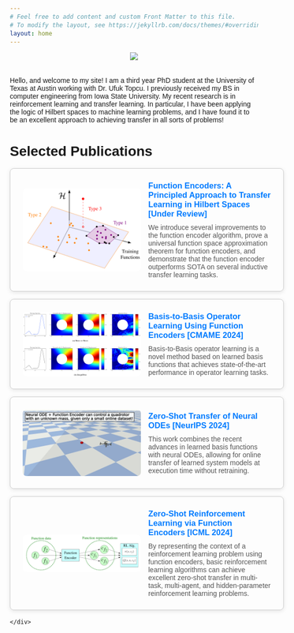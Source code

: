```yaml
---
# Feel free to add content and custom Front Matter to this file.
# To modify the layout, see https://jekyllrb.com/docs/themes/#overriding-theme-defaults
layout: home
---
```


<div class="image" style="text-align:center">
        <img src="{{ site.baseurl }}/data/headshot.jpg" width="50%" style="max-width: 50%;">
</div> 
<br />

Hello, and welcome to my site! I am a third year PhD student at the University of Texas at Austin working with Dr. Ufuk Topcu. I previously received my BS in computer engineering from Iowa State University. My recent research is in reinforcement learning and transfer learning. In particular, I have been applying the logic of Hilbert spaces to machine learning problems, and I have found it to be an excellent approach to achieving transfer in all sorts of problems!

<html lang="en">
<head>
    <meta charset="UTF-8">
    <meta name="viewport" content="width=device-width, initial-scale=1.0">
    <title>My Projects</title>
    <style>
        body {
            font-family: Arial, sans-serif;
        }
        .project-list {
            display: block;
        }
        .project-item {
            display: flex; /* Enables horizontal layout */
            align-items: center; /* Aligns items vertically */
            width: 100%; /* Ensures items take full width */
            border: 1px solid #ccc;
            padding: 25px;
            border-radius: 8px;
            box-shadow: 0 2px 8px rgba(0, 0, 0, 0.1);
            margin-bottom:15px;
        }
        .project-item img {
            width: 240px; /* Adjust size as needed */
            object-fit: cover; /* Ensures image scales properly */
            border-radius: 8px;
            margin-right: 15px; /* Creates space between image and text */
        }
        .project-content {
            flex: 1; /* Allows text to take remaining space */
        }
        .project-item h3 {
            margin: 0 0 10px;
        }
        .project-item p {
            color: #555;
            margin: 0;
        }
        .project-item a {
            text-decoration: none;
            color: #007BFF;
            font-weight: bold;
        }
        .project-item a:hover {
            text-decoration: underline;
        }
        /* Media query for screens smaller than 768px (phones) */
        @media (max-width: 768px) {
        .project-item {
            flex-direction: column; /* Stack the text below the image on phones */
            align-items: flex-start; /* Align text to the left */
        }
        .project-item img {
            width: 80%; /* Adjust size as needed */
            object-fit: contain;
            margin-bottom: 15px; /* Add space between the image and the text */
            margin-left: auto;
            margin-right: auto;
        }
        }
    </style>
</head>
<body>
    <h1>Selected Publications</h1>
    <div class="project-list">
        <div class="project-item">
            <img src="data/headers/ICML2025_cover_no_background.png" alt="A geometric characterization of transfer">
            <div class="project-content">
                <h3><a href="https://tyler-ingebrand.github.io/FEtransfer/">Function Encoders: A Principled Approach to Transfer Learning in Hilbert Spaces [Under Review]</a></h3>
                <p> We introduce several improvements to the function encoder algorithm, prove a universal function space approximation theorem for function encoders, and demonstrate that the function encoder outperforms SOTA on several inductive transfer learning tasks.</p>
            </div>
        </div>
        <div class="project-item">
            <img src="data/headers/B2B.png" alt="A learned operator for an elastic plate under stress.">
            <div class="project-content">
                <h3><a href="https://tyler-ingebrand.github.io/OperatorFunctionEncoder/">Basis-to-Basis Operator Learning Using Function Encoders [CMAME 2024]</a></h3>
                <p>Basis-to-Basis operator learning is a novel method based on learned basis functions that achieves state-of-the-art performance in operator learning tasks.</p>
            </div>
        </div>
        <div class="project-item">
            <img src="data/headers/ZeroShotneuralODE.png" alt="A quadrotor flying to a target waypoint.">
            <div class="project-content">
                <h3><a href="https://tyler-ingebrand.github.io/NeuralODEFunctionEncoder/">Zero-Shot Transfer of Neural ODEs [NeurIPS 2024]</a></h3>
                <p>This work combines the recent advances in learned basis functions with neural ODEs,
                allowing for online transfer of learned system models at execution time without retraining.</p>
            </div>
        </div>
        <div class="project-item">
            <img src="data/headers/ZeroShotRL.png" alt="The procedure for zero-shot RL using function encoders.">
            <div class="project-content">
                <h3><a href="https://tyler-ingebrand.github.io/FunctionEncoderRL/">Zero-Shot Reinforcement Learning via Function Encoders [ICML 2024]</a></h3>
                <p>By representing the context of a reinforcement learning problem using function encoders, basic reinforcement learning algorithms can achieve excellent zero-shot transfer in multi-task, multi-agent, and hidden-parameter reinforcement learning problems.</p>
            </div>
        </div>

        
    </div>
</body>
</html>
